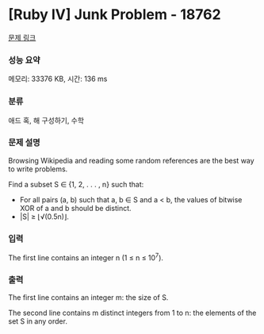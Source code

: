 # [Ruby IV] Junk Problem - 18762 

[문제 링크](https://www.acmicpc.net/problem/18762) 

### 성능 요약

메모리: 33376 KB, 시간: 136 ms

### 분류

애드 혹, 해 구성하기, 수학

### 문제 설명

<p>Browsing Wikipedia and reading some random references are the best way to write problems.</p>

<p>Find a subset S ∈ {1, 2, . . . , n} such that:</p>

<ul>
	<li>For all pairs (a, b) such that a, b ∈ S and a < b, the values of bitwise XOR of a and b should be distinct.</li>
	<li>|S| ≥ ⌊√(0.5n)⌋.</li>
</ul>

### 입력 

 <p>The first line contains an integer n (1 ≤ n ≤ 10<sup>7</sup>).</p>

### 출력 

 <p>The first line contains an integer m: the size of S.</p>

<p>The second line contains m distinct integers from 1 to n: the elements of the set S in any order.</p>

